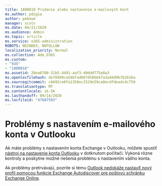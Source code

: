 ```yaml
---
title: 1800018 Pridanie alebo nastavenie e-mailových kont
ms.author: pdigia
author: pebaum
manager: scotv
ms.date: 04/21/2020
ms.audience: Admin
ms.topic: article
ms.service: o365-administration
ROBOTS: NOINDEX, NOFOLLOW
localization_priority: Normal
ms.collection: Adm_O365
ms.custom:
- "935"
- "1800018"
ms.assetid: 20ea6700-31b5-4491-aaf3-40ddd775e8a3
ms.openlocfilehash: de769d9ca58bfad687d586647a3ad4d9b7b2616a
ms.sourcegitcommit: c6692ce0fa1358ec3529e59ca0ecdfdea4cdc759
ms.translationtype: MT
ms.contentlocale: sk-SK
ms.lasthandoff: 09/14/2020
ms.locfileid: "47687593"
---
```

# <a name="problems-setting-up-an-email-account-in-outlook"></a>Problémy s nastavením e-mailového konta v Outlooku

Ak máte problémy s nastavením konta Exchange v Outlooku, môžete spustiť [nástroj na nastavenie konta Outlooku](https://aka.ms/SaRA-OutlookSetupProfile) v dotknutom počítači. Vykoná rôzne kontroly a poskytne možné riešenia problému s nastavením vášho konta.
  
Ak problémy pretrvávajú, pozrite si tému [Outlook nedokáže nastaviť nový profil pomocou funkcie Exchange Autodiscover pre poštovú schránku Exchange Online](https://docs.microsoft.com/exchange/troubleshoot/outlook-profiles/cannot-set-up-profile-autodiscover).
  